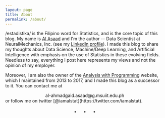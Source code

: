 ```yaml
---
layout: page
title: About
permalink: /about/
---
```

/estadistika/ is the Filipino word for Statistics, and is the core topic of this blog. My name is [Al Asaad](https://alstat.github.io/) and I'm the author -- Data Scientist at NeuralMechanics, Inc. (see my [LinkedIn profile](https://www.linkedin.com/in/al-ahmadgaid-asaad-68613a44/)). I made this blog to share my thoughts about Data Science, Machine/Deep Learning, and Artificial Intelligence with emphasis on the use of Statistics in these evolving fields. Needless to say, everything I post here represents my views and not the opinion of my employer.

Moreover, I am also the owner of the [Analysis with Programming](http://alstatr.blogspot.com/) website, which I maintained from 2013 to 2017, and I made this blog as a successor to it. You can contact me at 
<br>
<center>al-ahmadgaid.asaad@g.msuiit.edu.ph</center>
or follow me on twitter [@iamalstat](https://twitter.com/iamalstat).
<br>
<br>
<center><b>•</b>&nbsp;&nbsp;&nbsp;&nbsp;&nbsp;&nbsp;<b>•</b>&nbsp;&nbsp;&nbsp;&nbsp;&nbsp;&nbsp;<b>•</b></center>